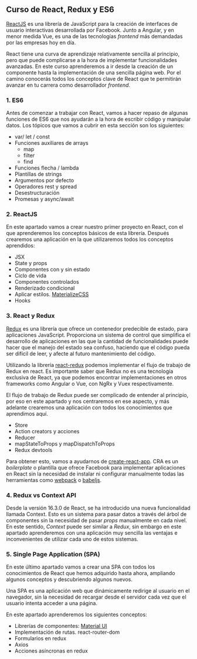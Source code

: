 ## Curso de React, Redux y ES6

[ReactJS](https://reactjs.org/) es una librería de JavaScript para la creación de interfaces de usuario interactivas desarrollada por Facebook.
Junto a Angular, y en menor medida Vue, es una de las tecnologías _frontend_ más demandadas por las empresas hoy en día.

React tiene una curva de aprendizaje relativamente sencilla al principio, pero que puede complicarse a la hora de implementar funcionalidades avanzadas. En este curso aprenderemos a ir desde la creación de un componente hasta la implementación de una sencilla página web. Por el camino conocerás todos los conceptos clave de React que te permitirán avanzar en tu carrera como desarrollador _frontend_.

### 1. ES6

Antes de comenzar a trabajar con React, vamos a hacer repaso de algunas funciones de ES6 que nos ayudarán a la hora de escribir código y manipular datos.
Los tópicos que vamos a cubrir en esta sección son los siguientes:

- var/ let / const
- Funciones auxiliares de arrays
  - map
  - filter
  - find
- Funciones flecha / lambda
- Plantillas de strings
- Argumentos por defecto
- Operadores rest y spread
- Desestructuración
- Promesas y async/await

### 2. ReactJS

En este apartado vamos a crear nuestro primer proyecto en React, con el que aprenderemos los conceptos básicos de esta librería. Después crearemos una aplicación en la que utilizaremos todos los conceptos aprendidos:

- JSX
- State y props
- Componentes con y sin estado
- Ciclo de vida
- Componentes controlados
- Renderizado condicional
- Aplicar estilos. [MaterializeCSS](https://materializecss.com/)
- Hooks

### 3. React y Redux

[Redux](https://redux.js.org/) es una librería que ofrece un contenedor predecible de estado, para aplicaciones JavaScript. Proporciona un sistema de control que simplifica el desarrollo de aplicaciones en las que la cantidad de funcionalidades puede hacer que el manejo del estado sea confuso, haciendo que el código pueda ser difícil de leer, y afecte al futuro mantenimiento del código.

Utilizando la librería [react-redux](https://react-redux.js.org/) podemos implementar el flujo de trabajo de Redux en react. Es importante saber que Redux no es una tecnología exclusiva de React, ya que podemos encontrar implementaciones en otros frameworks como Angular o Vue, con NgRx y Vuex respectivamente.

El flujo de trabajo de Redux puede ser complicado de entender al principio, por eso en este apartado y nos centraremos en ese aspecto, y más adelante crearemos una aplicación con todos los conocimientos que aprendimos aquí.

- Store
- Action creators y acciones
- Reducer
- mapStateToProps y mapDispatchToProps
- Redux devtools

Para obtener esto, vamos a ayudarnos de [create-react-app](https://github.com/facebook/create-react-app). CRA es un _boilerplate_ o plantilla que ofrece Facebook para implementar aplicaciones en React sin la necesidad de instalar ni configurar manualmente todas las herramientas como [webpack](https://webpack.js.org/) o [babeljs](https://babeljs.io/).

### 4. Redux vs Context API

Desde la versión 16.3.0 de React, se ha introducido una nueva funcionalidad llamada Context. Esto es un sistema para pasar datos a través del árbol de componentes sin la necesidad de pasar _props_ manualmente en cada nivel. En este sentido, _Context_ puede ser similar a _Redux_, sin embargo en este apartado aprenderemos con una aplicación muy sencilla las ventajas e inconvenientes de utilizar cada uno de estos sistemas.

### 5. Single Page Application (SPA)

En este último apartado vamos a crear una SPA con todos los conocimientos de React que hemos adquirido hasta ahora, ampliando algunos conceptos y descubriendo algunos nuevos.

Una SPA es una aplicación web que dinámicamente redirige al usuario en el navegador, sin la necesidad de recargar desde el servidor cada vez que el usuario intenta acceder a una página.

En este apartado aprenderemos los siguientes conceptos:

- Librerías de componentes: [Material UI](https://material-ui.com/)
- Implementación de rutas. react-router-dom
- Formularios en redux
- Axios
- Acciones asíncronas en redux
